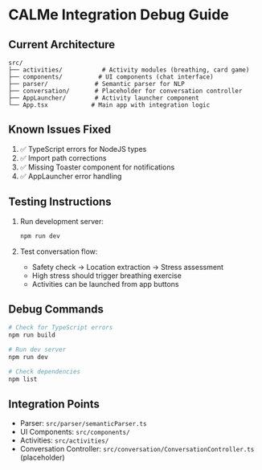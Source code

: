 # CALMe Integration Debug Guide

## Current Architecture

```
src/
├── activities/           # Activity modules (breathing, card game)
├── components/          # UI components (chat interface)
├── parser/             # Semantic parser for NLP
├── conversation/       # Placeholder for conversation controller
├── AppLauncher/        # Activity launcher component
└── App.tsx            # Main app with integration logic
```

## Known Issues Fixed

1. ✅ TypeScript errors for NodeJS types
2. ✅ Import path corrections
3. ✅ Missing Toaster component for notifications
4. ✅ AppLauncher error handling

## Testing Instructions

1. Run development server:
   ```bash
   npm run dev
   ```

2. Test conversation flow:
   - Safety check → Location extraction → Stress assessment
   - High stress should trigger breathing exercise
   - Activities can be launched from app buttons

## Debug Commands

```bash
# Check for TypeScript errors
npm run build

# Run dev server
npm run dev

# Check dependencies
npm list
```

## Integration Points

- Parser: `src/parser/semanticParser.ts` 
- UI Components: `src/components/`
- Activities: `src/activities/`
- Conversation Controller: `src/conversation/ConversationController.ts` (placeholder)